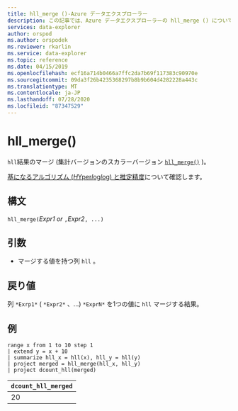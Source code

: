 ```yaml
---
title: hll_merge ()-Azure データエクスプローラー
description: この記事では、Azure データエクスプローラーの hll_merge () について説明します。
services: data-explorer
author: orspod
ms.author: orspodek
ms.reviewer: rkarlin
ms.service: data-explorer
ms.topic: reference
ms.date: 04/15/2019
ms.openlocfilehash: ecf16a714b0466a7ffc2da7b69f117383c90970e
ms.sourcegitcommit: 09da3f26b4235368297b8b9b604d4282228a443c
ms.translationtype: MT
ms.contentlocale: ja-JP
ms.lasthandoff: 07/28/2020
ms.locfileid: "87347529"
---
```

# <a name="hll_merge"></a>hll_merge()

`hll`結果のマージ (集計バージョンのスカラーバージョン [`hll_merge()`](hll-merge-aggfunction.md) )。

[基になるアルゴリズム (*H*Yper*l*og*l*og) と推定精度](dcount-aggfunction.md#estimation-accuracy)について確認します。

## <a name="syntax"></a>構文

`hll_merge(`*Expr1 or* `,`*Expr2*`, ...)`

## <a name="arguments"></a>引数

* マージする値を持つ列 `hll` 。

## <a name="returns"></a>戻り値

列 `*Exrp1*` ( `*Expr2*` 、...) `*ExprN*` を1つの値に `hll` マージする結果。

## <a name="examples"></a>例

<!-- csl: https://help.kusto.windows.net:443/KustoMonitoringPersistentDatabase -->
```kusto
range x from 1 to 10 step 1 
| extend y = x + 10
| summarize hll_x = hll(x), hll_y = hll(y)
| project merged = hll_merge(hll_x, hll_y)
| project dcount_hll(merged)
```

|`dcount_hll_merged`|
|---|
|20|
